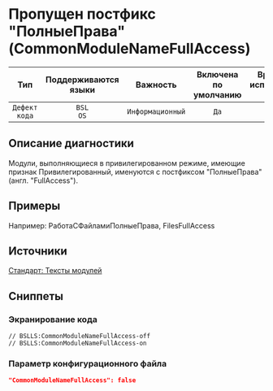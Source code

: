 # Пропущен постфикс "ПолныеПрава" (CommonModuleNameFullAccess)

| Тип | Поддерживаются<br/>языки | Важность | Включена<br/>по умолчанию | Время на<br/>исправление (мин) | Тэги |
| :-: | :-: | :-: | :-: | :-: | :-: |
| `Дефект кода` | `BSL`<br/>`OS` | `Информационный` | `Да` | `1` | `standard` |

<!-- Блоки выше заполняются автоматически, не трогать -->
## Описание диагностики
<!-- Описание диагностики заполняется вручную. Необходимо понятным языком описать смысл и схему работу -->

Модули, выполняющиеся в привилегированном режиме, имеющие признак Привилегированный, 
именуются с постфиксом "ПолныеПрава" (англ. "FullAccess").

## Примеры
<!-- В данном разделе приводятся примеры, на которые диагностика срабатывает, а также можно привести пример, как можно исправить ситуацию -->

Например: РаботаСФайламиПолныеПрава, FilesFullAccess

## Источники
<!-- Необходимо указывать ссылки на все источники, из которых почерпнута информация для создания диагностики -->
<!-- Примеры источников

* Источник: [Стандарт: Тексты модулей](https://its.1c.ru/db/v8std#content:456:hdoc)
* Полезная информаця: [Отказ от использования модальных окон](https://its.1c.ru/db/metod8dev#content:5272:hdoc)
* Источник: [Cognitive complexity, ver. 1.4](https://www.sonarsource.com/docs/CognitiveComplexity.pdf) -->

[Стандарт: Тексты модулей](https://its.1c.ru/db/v8std#content:469:hdoc:3.2.2)

## Сниппеты

<!-- Блоки ниже заполняются автоматически, не трогать -->
### Экранирование кода

```bsl
// BSLLS:CommonModuleNameFullAccess-off
// BSLLS:CommonModuleNameFullAccess-on
```

### Параметр конфигурационного файла

```json
"CommonModuleNameFullAccess": false
```
